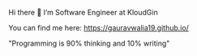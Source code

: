 Hi there 👋
I’m Software Engineer at KloudGin

You can find me here: https://gauravwalia19.github.io/

"Programming is 90% thinking and 10% writing"
